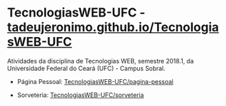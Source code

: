 # TecnologiasWEB-UFC - [tadeujeronimo.github.io/TecnologiasWEB-UFC](https://tadeujeronimo.github.io/TecnologiasWEB-UFC)

Atividades da disciplina de Tecnologias WEB, semestre 2018.1, da Universidade Federal do Ceará (UFC) - Campus Sobral.

- Página Pessoal: [TecnologiasWEB-UFC/pagina-pessoal](https://tadeujeronimo.github.io/TecnologiasWEB-UFC/pagina-pessoal)

- Sorveteria: [TecnologiasWEB-UFC/sorveteria](https://tadeujeronimo.github.io/TecnologiasWEB-UFC/sorveteria)
